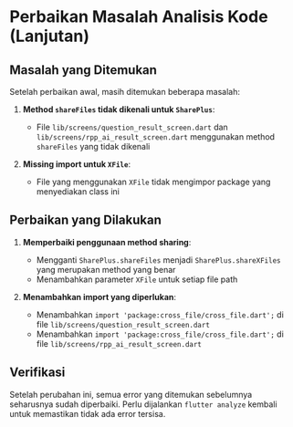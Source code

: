 # Perbaikan Masalah Analisis Kode (Lanjutan)

## Masalah yang Ditemukan

Setelah perbaikan awal, masih ditemukan beberapa masalah:

1. **Method `shareFiles` tidak dikenali untuk `SharePlus`**:
   - File `lib/screens/question_result_screen.dart` dan `lib/screens/rpp_ai_result_screen.dart` menggunakan method `shareFiles` yang tidak dikenali

2. **Missing import untuk `XFile`**:
   - File yang menggunakan `XFile` tidak mengimpor package yang menyediakan class ini

## Perbaikan yang Dilakukan

1. **Memperbaiki penggunaan method sharing**:
   - Mengganti `SharePlus.shareFiles` menjadi `SharePlus.shareXFiles` yang merupakan method yang benar
   - Menambahkan parameter `XFile` untuk setiap file path

2. **Menambahkan import yang diperlukan**:
   - Menambahkan `import 'package:cross_file/cross_file.dart';` di file `lib/screens/question_result_screen.dart`
   - Menambahkan `import 'package:cross_file/cross_file.dart';` di file `lib/screens/rpp_ai_result_screen.dart`

## Verifikasi

Setelah perubahan ini, semua error yang ditemukan sebelumnya seharusnya sudah diperbaiki. Perlu dijalankan `flutter analyze` kembali untuk memastikan tidak ada error tersisa.